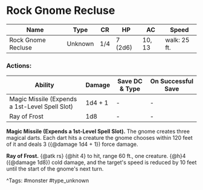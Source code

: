 # Rock Gnome Recluse

| Name | Type | CR | HP | AC | Speed |
|------|------|----|----|----|-------|
| Rock Gnome Recluse | Unknown | 1/4 | 7 (2d6) | 10, 13 | walk: 25 ft. |

### Actions:

| Ability | Damage | Save DC & Type | On Successful Save |
|---------|--------|----------------|--------------------|
| Magic Missile (Expends a 1st-Level Spell Slot) | 1d4 + 1 | - | - |
| Ray of Frost | 1d8 | - | - |


**Magic Missile (Expends a 1st-Level Spell Slot).** The gnome creates three magical darts. Each dart hits a creature the gnome chooses within 120 feet of it and deals 3 ({@damage 1d4 + 1}) force damage.

**Ray of Frost.** {@atk rs} {@hit 4} to hit, range 60 ft., one creature. {@h}4 ({@damage 1d8}) cold damage, and the target's speed is reduced by 10 feet until the start of the gnome's next turn.

^Tags: #monster #type_unknown